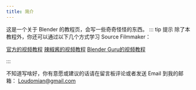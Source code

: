 ```yaml
---
title: 简介
---
```


这是一个关于 Blender 的教程页，会写一些奇奇怪怪的东西。
::: tip 提示
除了本教程外，你还可以通过以下几个方式学习 Source Filmmaker：

[官方的视频教程](https://www.bilibili.com/video/BV1S7411x7tj)  [辣椒酱的视频教程](https://space.bilibili.com/35723238)  [Blender Guru的视频教程](https://www.youtube.com/user/AndrewPPrice)  

:::



不知道写啥好，你有意愿或建议的话请在留言板评论或者发送 Email 到我的邮箱：
Loudomian@gmail.com

